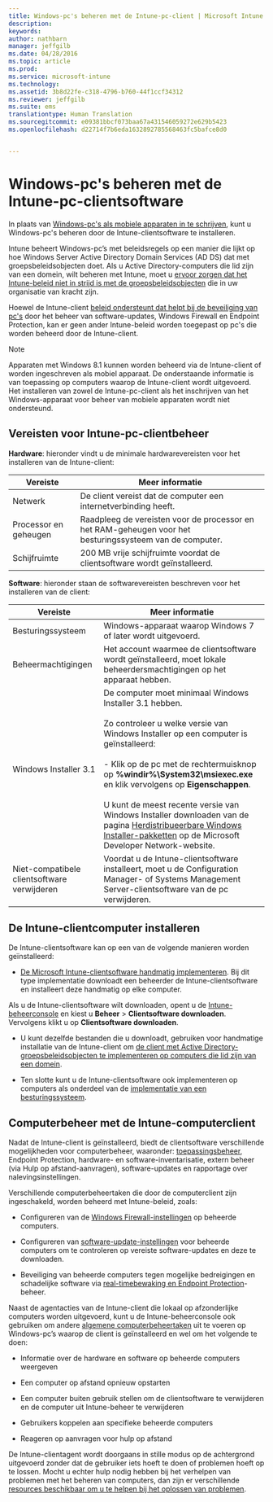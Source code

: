 ```yaml
---
title: Windows-pc's beheren met de Intune-pc-client | Microsoft Intune
description: 
keywords: 
author: nathbarn
manager: jeffgilb
ms.date: 04/28/2016
ms.topic: article
ms.prod: 
ms.service: microsoft-intune
ms.technology: 
ms.assetid: 3b8d22fe-c318-4796-b760-44f1ccf34312
ms.reviewer: jeffgilb
ms.suite: ems
translationtype: Human Translation
ms.sourcegitcommit: e09381bbcf073baa67a431546059272e629b5423
ms.openlocfilehash: d22714f7b6eda1632892785568463fc5bafce8d0


---
```


# Windows-pc's beheren met de Intune-pc-clientsoftware
In plaats van [Windows-pc's als mobiele apparaten in te schrijven](set-up-windows-device-management-with-microsoft-intune.md), kunt u Windows-pc's beheren door de Intune-clientsoftware te installeren. 

Intune beheert Windows-pc’s met beleidsregels op een manier die lijkt op hoe Windows Server Active Directory Domain Services (AD DS) dat met groepsbeleidsobjecten doet. Als u Active Directory-computers die lid zijn van een domein, wilt beheren met Intune, moet u [ervoor zorgen dat het Intune-beleid niet in strijd is met de groepsbeleidsobjecten](resolve-gpo-and-microsoft-intune-policy-conflicts.md) die in uw organisatie van kracht zijn.

Hoewel de Intune-client [beleid ondersteunt dat helpt bij de beveiliging van pc's](policies-to-protect-windows-pcs-in-microsoft-intune.md) door het beheer van software-updates, Windows Firewall en Endpoint Protection, kan er geen ander Intune-beleid worden toegepast op pc's die worden beheerd door de Intune-client.

> [!NOTE]
> Apparaten met Windows 8.1 kunnen worden beheerd via de Intune-client of worden ingeschreven als mobiel apparaat. De onderstaande informatie is van toepassing op computers waarop de Intune-client wordt uitgevoerd. Het installeren van zowel de Intune-pc-client als het inschrijven van het Windows-apparaat voor beheer van mobiele apparaten wordt niet ondersteund.

## Vereisten voor Intune-pc-clientbeheer

**Hardware**: hieronder vindt u de minimale hardwarevereisten voor het installeren van de Intune-client:

|Vereiste|Meer informatie|
|---------------|--------------------|
|Netwerk|De client vereist dat de computer een internetverbinding heeft.|
|Processor en geheugen|Raadpleeg de vereisten voor de processor en het RAM-geheugen voor het besturingssysteem van de computer.|
|Schijfruimte|200 MB vrije schijfruimte voordat de clientsoftware wordt geïnstalleerd.|

**Software**: hieronder staan de softwarevereisten beschreven voor het installeren van de client:

|Vereiste|Meer informatie|
|---------------|--------------------|
|Besturingssysteem | Windows-apparaat waarop Windows 7 of later wordt uitgevoerd. |
|Beheermachtigingen|Het account waarmee de clientsoftware wordt geïnstalleerd, moet lokale beheerdersmachtigingen op het apparaat hebben.|
|Windows Installer 3.1|De computer moet minimaal Windows Installer 3.1 hebben.<br /><br />Zo controleer u welke versie van Windows Installer op een computer is geïnstalleerd:<br /><br />- Klik op de pc met de rechtermuisknop op **%windir%\System32\msiexec.exe** en klik vervolgens op **Eigenschappen**.<br /><br />U kunt de meest recente versie van Windows Installer downloaden van de pagina [Herdistribueerbare Windows Installer-pakketten](http://go.microsoft.com/fwlink/?LinkID=234258) op de Microsoft Developer Network-website.|
|Niet-compatibele clientsoftware verwijderen|Voordat u de Intune-clientsoftware installeert, moet u de Configuration Manager- of Systems Management Server-clientsoftware van de pc verwijderen.|

## De Intune-clientcomputer installeren
De Intune-clientsoftware kan op een van de volgende manieren worden geïnstalleerd:

-   [De Microsoft Intune-clientsoftware handmatig implementeren](install-the-windows-pc-client-with-microsoft-intune.md#to-manually-deploy-the-client-software). Bij dit type implementatie downloadt een beheerder de Intune-clientsoftware en installeert deze handmatig op elke computer.

  Als u de Intune-clientsoftware wilt downloaden, opent u de [Intune-beheerconsole](https://manage.microsoft.com) en kiest u **Beheer** > **Clientsoftware downloaden**. Vervolgens klikt u op **Clientsoftware downloaden**.

-   U kunt dezelfde bestanden die u downloadt, gebruiken voor handmatige installatie van de Intune-client om [de client met Active Directory-groepsbeleidsobjecten te implementeren op computers die lid zijn van een domein](install-the-windows-pc-client-with-microsoft-intune.md#to-automatically-deploy-the-client-software-by-using-group-policy).

-   Ten slotte kunt u de Intune-clientsoftware ook implementeren op computers als onderdeel van de [implementatie van een besturingssysteem](install-the-windows-pc-client-with-microsoft-intune.md#install-the-microsoft-intune-client-software-as-part-of-an-image).

## Computerbeheer met de Intune-computerclient
Nadat de Intune-client is geïnstalleerd, biedt de clientsoftware verschillende mogelijkheden voor computerbeheer, waaronder: [toepassingsbeheer](deploy-apps-in-microsoft-intune.md), Endpoint Protection, hardware- en software-inventarisatie, extern beheer (via Hulp op afstand-aanvragen), software-updates en rapportage over nalevingsinstellingen.

Verschillende computerbeheertaken die door de computerclient zijn ingeschakeld, worden beheerd met Intune-beleid, zoals:

-   Configureren van de [Windows Firewall-instellingen](help-protect-windows-pcs-using-windows-firewall-policies-in-microsoft-intune.md) op beheerde computers.

-   Configureren van [software-update-instellingen](keep-windows-pcs-up-to-date-with-software-updates-in-microsoft-intune.md) voor beheerde computers om te controleren op vereiste software-updates en deze te downloaden.

-   Beveiliging van beheerde computers tegen mogelijke bedreigingen en schadelijke software via [real-timebewaking en Endpoint Protection](help-secure-windows-pcs-with-endpoint-protection-for-microsoft-intune.md)-beheer.

Naast de agentacties van de Intune-client die lokaal op afzonderlijke computers worden uitgevoerd, kunt u de Intune-beheerconsole ook gebruiken om andere [algemene computerbeheertaken](common-windows-pc-management-tasks-with-the-microsoft-intune-computer-client.md) uit te voeren op Windows-pc’s waarop de client is geïnstalleerd en wel om het volgende te doen:

-   Informatie over de hardware en software op beheerde computers weergeven

-   Een computer op afstand opnieuw opstarten

-   Een computer buiten gebruik stellen om de clientsoftware te verwijderen en de computer uit Intune-beheer te verwijderen

-   Gebruikers koppelen aan specifieke beheerde computers

-   Reageren op aanvragen voor hulp op afstand

De Intune-clientagent wordt doorgaans in stille modus op de achtergrond uitgevoerd zonder dat de gebruiker iets hoeft te doen of problemen hoeft op te lossen. Mocht u echter hulp nodig hebben bij het verhelpen van problemen met het beheren van computers, dan zijn er verschillende [resources beschikbaar om u te helpen bij het oplossen van problemen](/intune/troubleshoot/troubleshoot-client-setup-in-microsoft-intune).



<!--HONumber=Jul16_HO3-->


